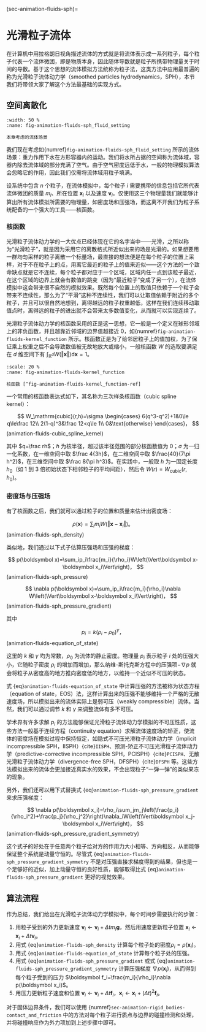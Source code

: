 (sec-animation-fluids-sph)=
# 光滑粒子流体

在计算机中用拉格朗日视角描述流体的方式就是将流体表示成一系列粒子，每个粒子代表一个流体微团，即是物质本身，因此随体导数就是粒子所携带物理量关于时间的导数。基于这个思想的流体模拟方法统称为粒子法，这类方法中应用最普遍的称为光滑粒子流体动力学（smoothed particles hydrodynamics，SPH），本节我们将带领大家了解这个方法最基础的实现方式。

## 空间离散化

```{figure} fig/animation-fluids-sph_fluid_setting.png
:width: 50 %
:name: fig-animation-fluids-sph_fluid_setting

本章考虑的流体场景
```

我们现在考虑如{numref}`fig-animation-fluids-sph_fluid_setting` 所示的流体场景：重力作用下水在方形容器内的运动。我们将水所占据的空间称为流体域，容器内除去流体域的部分充满了空气。由于空气密度远低于水，一般的物理模拟算法会忽略它的作用，因此我们仅需将流体域用粒子填满。

设系统中包含 $n$ 个粒子，在流体模拟中，每个粒子 $i$ 需要携带的信息包括它所代表流体微团的质量 $m_i$、所在位置 $\boldsymbol x_i$ 以及速度 $\boldsymbol v_i$。仅使用这三个物理量我们就能够计算出所有流体模拟所需要的物理量，如密度场和压强场，而这离不开我们为粒子系统配备的一个强大的工具——核函数。

### 核函数

光滑粒子流体动力学的一大优点已经体现在它的名字当中——光滑，之所以称为“光滑粒子”，就是因为采用它的离散格式所近似出来的场是光滑的。如果想要用一群均匀采样的粒子离散一个标量场，最直接的想法便是在每个粒子的位置上采样，对于不在粒子上的点，用离它最近的粒子上的值来近似——这个方法的一个致命缺点就是它不连续，每个粒子都对应于一个区域，区域内任一点到该粒子最近，在这个区域的边界上就会有数值的跳变（因为“最近粒子”变成了另一个），在流体模拟中这会带来很不自然的模拟效果。既然每个位置上的取值只依赖于一个粒子会带来不连续性，那么为了“平滑”这种不连续性，我们可以让取值依赖于附近的多个粒子，并且可以很自然地想到，离得越远的粒子权重越低，这样在我们连续移动取值点时，离得远的粒子的进出就不会带来太多数值变化，从而就可以实现连续了。

光滑粒子流体动力学的核函数采用的正是这一思想，它一般是一个定义在球形邻域上的非负函数，并且越靠近邻域的边界值越接近 $0$，如{numref}`fig-animation-fluids-kernel_function` 所示。核函数正是为了给邻居粒子上的值加权，为了保证乘上权重之后不会导致数值被无故地放大或缩小，一般核函数 $W$ 的选取要满足在 $d$ 维空间下有 $\int_{\mathbb R^d}W\left(\Vert\boldsymbol x\Vert\right)\mathrm d\boldsymbol x=1$。

```{figure} fig/animation-fluids-kernel_function.png
:scale: 20 %
:name: fig-animation-fluids-kernel_function

核函数 [^fig-animation-fluids-kernel_function-ref]
```

[^fig-animation-fluids-kernel_function-ref]: 图片来源：https://en.wikipedia.org/wiki/Smoothed-particle_hydrodynamics

一个常用的核函数表达式如下，其名称为三次样条核函数（cubic spline kernel）：

$$
W_\mathrm{cubic}(r,h)=\sigma
\begin{cases}
6(q^3-q^2)+1&0\le q\le\frac 12\\
2(1-q)^3&\frac 12<q\le 1\\
0&\text{otherwise}
\end{cases}，
$$ (animation-fluids-cubic_spline_kernel)

其中 $q=\frac rh$；$h$ 为核半径，超过该半径范围的部分核函数值为 $0$；$\sigma$ 为一归一化系数，在一维空间中取 $\frac 4{3h}$，在二维空间中取 $\frac{40}{7\pi h^2}$，在三维空间中取 $\frac 8{\pi h^3}$。在实践中，一般取 $h$ 为一固定长度 $h_0$（如 $1$ 到 $3$ 倍初始状态下相邻粒子的平均间距），然后令 $W(r)=W_\mathrm{cubic}(r,h_0)$。

### 密度场与压强场

有了核函数之后，我们就可以通过粒子的位置和质量来估计出密度场：

$$
\rho(\boldsymbol x)=\sum_im_iW\left(\Vert\boldsymbol x-\boldsymbol x_i\Vert\right)。
$$ (animation-fluids-sph_density)

类似地，我们通过以下式子估算压强场和压强的梯度：

$$
p(\boldsymbol x)=\sum_ip_i\frac{m_i}{\rho_i}W\left(\Vert\boldsymbol x-\boldsymbol x_i\Vert\right)，
$$ (animation-fluids-sph_pressure)

$$
\nabla p(\boldsymbol x)=\sum_ip_i\frac{m_i}{\rho_i}\nabla W\left(\Vert\boldsymbol x-\boldsymbol x_i\Vert\right)，
$$ (animation-fluids-sph_pressure_gradient)

其中

$$
p_i=k(\rho_i-\rho_0)^\gamma，
$$ (animation-fluids-equation_of_state)

这里的 $k$ 和 $\gamma$ 均为常数，$\rho_0$ 为流体的静止密度。物理量 $p_i$ 表示粒子 $i$ 处的压强大小，它随粒子密度 $\rho_i$ 的增加而增加，那么纳维-斯托克斯方程中的压强项$-\nabla p$ 就会将粒子从密度高的地方推向密度低的地方，以维持一个近似不可压的状态。

式 {eq}`animation-fluids-equation_of_state` 中计算压强的方法被称为状态方程（equation of state，EOS）法，这样计算出来的压强不能够维持一个严格的无散速度场，所以模拟出来的流体实际上是弱可压（weakly compressible）流体。当然，我们可以通过调节 $k$ 和 $\gamma$ 来调整流体有多不可压。

学术界有许多求解 $p_i$ 的方法能够保证光滑粒子流体动力学模拟的不可压性质，这些方法一般基于连续方程（continuity equation）求解流体速度场的矫正，使流体的密度场在模拟过程中保持恒定，如隐式不可压光滑粒子流体动力学（implicit incompressible SPH，IISPH）{cite}`IISPH`、预测-矫正不可压光滑粒子流体动力学（predictive-corrective incompressible SPH，PCISPH）{cite}`PCISPH`、无散光滑粒子流体动力学（divergence-free SPH，DFSPH）{cite}`DFSPH` 等。这些方法模拟出来的流体会更加接近真实水的效果，不会出现粒子“一弹一弹”的类似果冻的现象。

另外，我们还可以用下式替换式 {eq}`animation-fluids-sph_pressure_gradient` 来求压强梯度：

$$
\nabla p(\boldsymbol x_i)=\rho_i\sum_jm_j\left(\frac{p_i}{\rho_i^2}+\frac{p_j}{\rho_j^2}\right)\nabla_iW\left(\Vert\boldsymbol x_j-\boldsymbol x_i\Vert\right)，
$$ (animation-fluids-sph_pressure_gradient_symmetry)

这个式子的好处在于任意两个粒子给对方的作用力大小相等、方向相反，从而能够保证整个系统是动量守恒的。尽管式 {eq}`animation-fluids-sph_pressure_gradient_symmetry` 不是对压强直接求梯度得到的结果，但也是一个足够好的近似，加上动量守恒的良好性质，能够取得比式 {eq}`animation-fluids-sph_pressure_gradient` 更好的视觉效果。

## 算法流程

作为总结，我们给出在光滑粒子流体动力学模拟中，每个时间步需要执行的步骤：

1. 用粒子受到的外力更新速度 $\boldsymbol v_i\gets\boldsymbol v_i+\Delta tm_i\boldsymbol g$，然后用速度更新粒子位置 $\boldsymbol x_i\gets\boldsymbol x_i+\Delta t\boldsymbol v_i$。
2. 用式 {eq}`animation-fluids-sph_density` 计算每个粒子处的密度$\rho_i=\rho(\boldsymbol x_i)$。
3. 用式 {eq}`animation-fluids-equation_of_state` 计算每个粒子处的压强。
4. 用式 {eq}`animation-fluids-sph_pressure_gradient` 或式 {eq}`animation-fluids-sph_pressure_gradient_symmetry` 计算压强梯度 $\nabla p(\boldsymbol x_i)$，从而得到每个粒子受到的压力 $\boldsymbol f_i=\frac{m_i}{\rho_i}\nabla p(\boldsymbol x_i)$。
5. 用压力更新粒子速度和位置 $\boldsymbol v_i\gets\boldsymbol v_i+\Delta t\boldsymbol f_i$，$\boldsymbol x_i\gets\boldsymbol x_i+(\Delta t)^2\boldsymbol f_i$。

对于固体边界条件，我们可以使用 {numref}`sec-animation-rigid_bodies-contact_and_friction` 中的方法对每个粒子进行质点与边界的碰撞检测和处理，并将碰撞响应作为外力项加到上述步骤中即可。